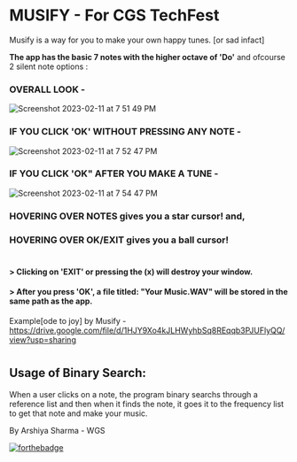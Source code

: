 # **MUSIFY** - For CGS TechFest

Musify is a way for you to make your own happy tunes. [or sad infact]

**The app has the basic 7 notes with the higher octave of 'Do'** and ofcourse 2 silent note options :

### OVERALL LOOK - 
![Screenshot 2023-02-11 at 7 51 49 PM](https://user-images.githubusercontent.com/71538893/218263029-6f24d092-940c-4ca3-9343-268c951d53ef.png)

### IF YOU CLICK 'OK' WITHOUT PRESSING ANY NOTE -
![Screenshot 2023-02-11 at 7 52 47 PM](https://user-images.githubusercontent.com/71538893/218263073-03273a57-0aa7-4c10-b3c6-c230d14a231b.png)

### IF YOU CLICK 'OK" AFTER YOU MAKE A TUNE - 
![Screenshot 2023-02-11 at 7 54 47 PM](https://user-images.githubusercontent.com/71538893/218263151-0ad643dd-1a5c-4745-bb8a-53d26d33e8df.png)

### HOVERING OVER NOTES gives you a star cursor! and, 
### HOVERING OVER OK/EXIT gives you a ball cursor! 

#
#
#### > Clicking on 'EXIT' or pressing the (x) will destroy your window.
#### > After you press 'OK', a file titled: "Your Music.WAV" will be stored in the same path as the app. 
Example[ode to joy] by Musify - https://drive.google.com/file/d/1HJY9Xo4kJLHWyhbSq8REqqb3PJUFlyQQ/view?usp=sharing 

#
## Usage of Binary Search:
When a user clicks on a note, the program binary searchs through a reference list and then when it finds the note, it goes it to the frequency list to get that note and make your music.

By Arshiya Sharma - WGS

[![forthebadge](https://forthebadge.com/images/badges/made-with-python.svg)](https://forthebadge.com)
